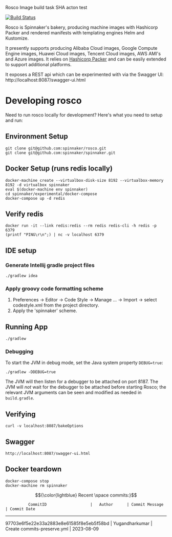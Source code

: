 Rosco Image build task SHA acton test

[![Build Status](https://api.travis-ci.org/spinnaker/rosco.svg?branch=master)](https://travis-ci.org/spinnaker/rosco)

Rosco is Spinnaker's bakery, producing machine images with Hashicorp Packer and rendered manifests with templating engines Helm and Kustomize.

It presently supports producing Alibaba Cloud images, Google Compute Engine images, Huawei Cloud images, Tencent Cloud images, AWS AMI's and Azure images. It relies on [Hashicorp Packer](https://www.packer.io/) and can be easily extended to support additional platforms.

It exposes a REST api which can be experimented with via the Swagger UI: http://localhost:8087/swagger-ui.html
  
# Developing rosco
 
Need to run rosco locally for development? Here's what you need to setup and run:

## Environment Setup
```
git clone git@github.com:spinnaker/rosco.git
git clone git@github.com:spinnaker/spinnaker.git
```

## Docker Setup (runs redis locally)
```
docker-machine create --virtualbox-disk-size 8192 --virtualbox-memory 8192 -d virtualbox spinnaker
eval $(docker-machine env spinnaker)
cd spinnaker/experimental/docker-compose
docker-compose up -d redis
```

## Verify redis
```
docker run -it --link redis:redis --rm redis redis-cli -h redis -p 6379
(printf "PING\r\n";) | nc -v localhost 6379
```

## IDE setup

### Generate Intellij gradle project files
```
./gradlew idea
```

### Apply groovy code formatting scheme

1) Preferences -> Editor -> Code Style -> Manage ... -> Import -> select codestyle.xml from the project directory.
2) Apply the 'spinnaker' scheme.

## Running App
```
./gradlew
```

### Debugging

To start the JVM in debug mode, set the Java system property `DEBUG=true`:
```
./gradlew -DDEBUG=true
```

The JVM will then listen for a debugger to be attached on port 8187.  The JVM will _not_ wait for the debugger
to be attached before starting Rosco; the relevant JVM arguments can be seen and modified as needed in `build.gradle`.

## Verifying
```
curl -v localhost:8087/bakeOptions
```

## Swagger
```
http://localhost:8087/swagger-ui.html
```

## Docker teardown
```
docker-compose stop
docker-machine rm spinnaker
```



$${\color{lightblue} Recent \space commits:}$$ 

              CommitID                   |   Author      | Commit Message          | Commit Date
----------------------------------------------------------------------------------------------------



97703e6f5e22e33a2883e8e61585f8e5eb5f58bd | Yugandharkumar | Create commits-preserve.yml | 2023-08-09 
